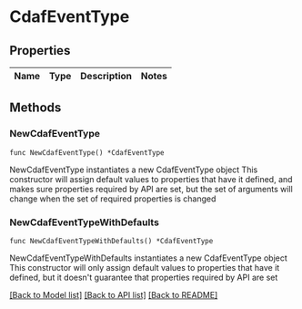 # CdafEventType

## Properties

Name | Type | Description | Notes
------------ | ------------- | ------------- | -------------

## Methods

### NewCdafEventType

`func NewCdafEventType() *CdafEventType`

NewCdafEventType instantiates a new CdafEventType object
This constructor will assign default values to properties that have it defined,
and makes sure properties required by API are set, but the set of arguments
will change when the set of required properties is changed

### NewCdafEventTypeWithDefaults

`func NewCdafEventTypeWithDefaults() *CdafEventType`

NewCdafEventTypeWithDefaults instantiates a new CdafEventType object
This constructor will only assign default values to properties that have it defined,
but it doesn't guarantee that properties required by API are set


[[Back to Model list]](../README.md#documentation-for-models) [[Back to API list]](../README.md#documentation-for-api-endpoints) [[Back to README]](../README.md)


